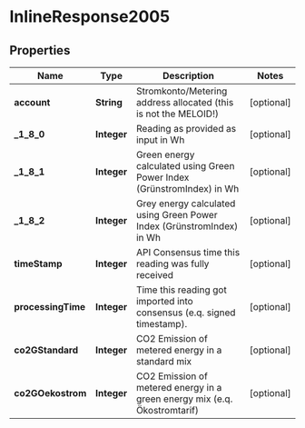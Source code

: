 

# InlineResponse2005


## Properties

Name | Type | Description | Notes
------------ | ------------- | ------------- | -------------
**account** | **String** | Stromkonto/Metering address allocated (this is not the MELOID!) |  [optional]
**_1_8_0** | **Integer** | Reading as provided as input in Wh |  [optional]
**_1_8_1** | **Integer** | Green energy calculated using Green Power Index (GrünstromIndex) in Wh |  [optional]
**_1_8_2** | **Integer** | Grey energy calculated using Green Power Index (GrünstromIndex) in Wh |  [optional]
**timeStamp** | **Integer** | API Consensus time this reading was fully received |  [optional]
**processingTime** | **Integer** | Time this reading got imported into consensus (e.q. signed timestamp). |  [optional]
**co2GStandard** | **Integer** | CO2 Emission of metered energy in a standard mix |  [optional]
**co2GOekostrom** | **Integer** | CO2 Emission of metered energy in a green energy mix (e.q. Ökostromtarif) |  [optional]



